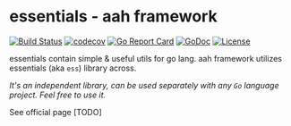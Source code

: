 # essentials - aah framework

[![Build Status](https://travis-ci.org/go-aah/essentials.svg?branch=master)](https://travis-ci.org/go-aah/essentials) [![codecov](https://codecov.io/gh/go-aah/essentials/branch/master/graph/badge.svg)](https://codecov.io/gh/go-aah/essentials/branch/master) [![Go Report Card](https://goreportcard.com/badge/github.com/go-aah/essentials)](https://goreportcard.com/report/github.com/go-aah/essentials) [![GoDoc](https://godoc.org/github.com/go-aah/essentials?status.svg)](https://godoc.org/github.com/go-aah/essentials)  [![License](https://img.shields.io/badge/license-MIT-blue.svg)](LICENSE)

essentials contain simple & useful utils for go lang. aah framework utilizes essentials (aka `ess`) library across.

*It's an independent library, can be used separately with any `Go` language project. Feel free to use it.*

See official page [TODO]
